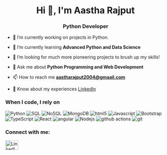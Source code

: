 <h1 align="center">Hi 👋, I'm Aastha Rajput</h1>
<h3 align="center">Python Developer</h3>



- 🔭 I’m currently working on projects in Python.

- 🌱 I’m currently learning **Advanced Python and Data Science**

- 👯 I’m looking for much more pioneering projects to brush up my skills!

- 💬 Ask me about **Python Programming and Web Development**

- 📫 How to reach me **aastharajput2004@gmaail.com**

- 📄 Know about my experiences [LinkedIn](https://www.linkedin.com/in/aastha-rajput-b01961212)


<h3>When I code, I rely on</h3>
<p>
  <img alt="Python" src="https://img.shields.io/badge/-Python-E34F26?style=flat-square&logo=Python&logoColor=white" />
  <img alt="SQL" src="https://img.shields.io/badge/-SQL-43853d?style=flat-square&logo=SQL&logoColor=white" />
  <img alt="NoSQL" src="https://img.shields.io/badge/-NoSQL-CB3837?style=flat-square&logo=NoSQL&logoColor=white" />
  <img alt="MongoDB" src="https://img.shields.io/badge/-MongoDB-13aa52?style=flat-square&logo=mongodb&logoColor=white" />
  <img alt="html5" src="https://img.shields.io/badge/-HTML5-E34F26?style=flat-square&logo=html5&logoColor=white" />
  <img alt="Javascript" src="https://img.shields.io/badge/-javascript-f7df1c?style=flat-square&logo=javascript&logoColor=black" />
  <img alt="Bootstrap" src="https://img.shields.io/badge/-bootstrap-7953b3?style=flat-square&logo=javascript&logoColor=white" />
  <img alt="TypeScript" src="https://img.shields.io/badge/-TypeScript-007ACC?style=flat-square&logo=typescript&logoColor=white" />
  <img alt="React" src="https://img.shields.io/badge/-React-45b8d8?style=flat-square&logo=react&logoColor=white" />
  <img alt="angular" src="https://img.shields.io/badge/-Angular-DD0031?style=flat-square&logo=angular&logoColor=white" />
  <img alt="Nodejs" src="https://img.shields.io/badge/-Nodejs-43853d?style=flat-square&logo=Node.js&logoColor=white" />
  <img alt="github actions" src="https://img.shields.io/badge/-Github_Actions-2088FF?style=flat-square&logo=github-actions&logoColor=white" />
  <img alt="git" src="https://img.shields.io/badge/-Git-F05032?style=flat-square&logo=git&logoColor=white" />
</p>

<h3 align="left">Connect with me:</h3>
<p align="left">
<a href="https://linkedin.com/in/aastha-rajput-b01961212" target="blank"><img align="center" src="https://cdn.jsdelivr.net/npm/simple-icons@3.0.1/icons/linkedin.svg" alt="LinkedIn" height="30" width="40" /></a>
</p>
